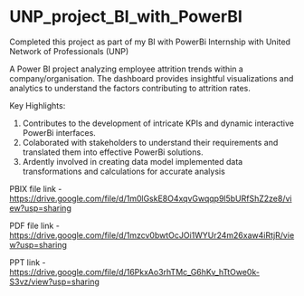 # UNP_project_BI_with_PowerBI

Completed this project as part of my BI with PowerBi Internship with United Network of Professionals (UNP)

A Power BI project analyzing employee attrition trends within a company/organisation. The dashboard provides insightful visualizations and analytics to understand the factors contributing to attrition rates.

Key Highlights:
1. Contributes to the development of intricate KPIs and dynamic interactive PowerBi interfaces.
2. Colaborated with stakeholders to understand their requirements and translated them into effective PowerBi solutions. 
3. Ardently involved in creating data model implemented data transformations and calculations for accurate analysis

PBIX file link - https://drive.google.com/file/d/1m0lGskE8O4xqvGwqqp9l5bURfShZ2ze8/view?usp=sharing

PDF file link - https://drive.google.com/file/d/1mzcv0bwtOcJOi1WYUr24m26xaw4iRtjR/view?usp=sharing

PPT link - https://drive.google.com/file/d/16PkxAo3rhTMc_G6hKv_hTtOwe0k-S3vz/view?usp=sharing
